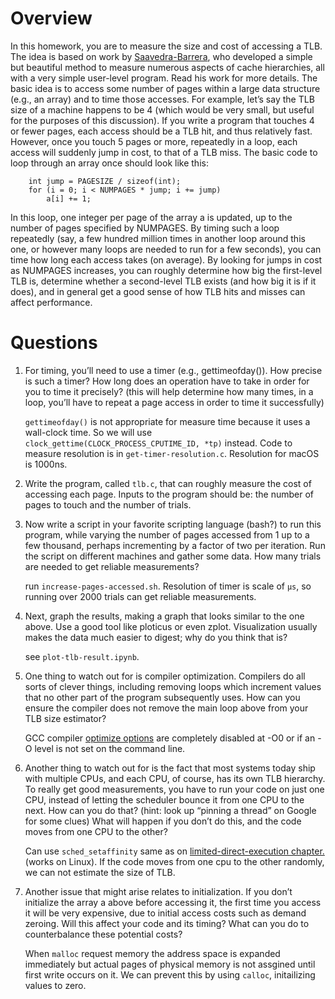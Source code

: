 # Overview
In this homework, you are to measure the size and cost of accessing a TLB. The idea is based on work by [Saavedra-Barrera](https://www2.eecs.berkeley.edu/Pubs/TechRpts/1992/CSD-92-684.pdf), who developed a simple but beautiful method to measure numerous aspects of cache hierarchies, all with a very simple user-level program. Read his work for more details.
The basic idea is to access some number of pages within a large data structure (e.g., an array) and to time those accesses. For example, let’s say the TLB size of a machine happens to be 4 (which would be very small, but useful for the purposes of this discussion). If you write a program that touches 4 or fewer pages, each access should be a TLB hit, and thus relatively fast. However, once you touch 5 pages or more, repeatedly in a loop, each access will suddenly jump in cost, to that of a TLB miss.
The basic code to loop through an array once should look like this:
```
    int jump = PAGESIZE / sizeof(int);
    for (i = 0; i < NUMPAGES * jump; i += jump)
        a[i] += 1;
```
In this loop, one integer per page of the array a is updated, up to the number of pages specified by NUMPAGES. By timing such a loop repeatedly (say, a few hundred million times in another loop around this one, or however many loops are needed to run for a few seconds), you can time how long each access takes (on average). By looking for jumps in cost as NUMPAGES increases, you can roughly determine how big the first-level TLB is, determine whether a second-level TLB exists (and how big it is if it does), and in general get a good sense of how TLB hits and misses can affect performance.

# Questions

1. For timing, you’ll need to use a timer (e.g., gettimeofday()). How precise is such a timer? How long does an operation have to take in order for you to time it precisely? (this will help determine how many times, in a loop, you’ll have to repeat a page access in order to time it successfully)

    ```gettimeofday()``` is not appropriate for measure time because it uses a wall-clock time. So we will use ```clock_gettime(CLOCK_PROCESS_CPUTIME_ID, *tp)``` instead. Code to measure resolution is in ```get-timer-resolution.c```. Resolution for macOS is 1000ns. 

2. Write the program, called ```tlb.c```, that can roughly measure the cost of accessing each page. Inputs to the program should be: the number of pages to touch and the number of trials.

3. Now write a script in your favorite scripting language (bash?) to run this program, while varying the number of pages accessed from 1 up to a few thousand, perhaps incrementing by a factor of two per iteration. Run the script on different machines and gather some data. How many trials are needed to get reliable measurements?

    run ```increase-pages-accessed.sh```. Resolution of timer is scale of ```μs```, so running over 2000 trials can get reliable measurements.

4. Next, graph the results, making a graph that looks similar to the one above. Use a good tool like ploticus or even zplot. Visualization usually makes the data much easier to digest; why do you think that is?

    see ```plot-tlb-result.ipynb```.

5. One thing to watch out for is compiler optimization. Compilers do all sorts of clever things, including removing loops which increment values that no other part of the program subsequently uses. How can you ensure the compiler does not remove the main loop above from your TLB size estimator?

    GCC compiler [optimize options](https://gcc.gnu.org/onlinedocs/gcc/Optimize-Options.html) are completely disabled at -O0 or if an -O level is not set on the command line.

6. Another thing to watch out for is the fact that most systems today ship with multiple CPUs, and each CPU, of course, has its own TLB hierarchy. To really get good measurements, you have to run your code on just one CPU, instead of letting the scheduler bounce it from one CPU to the next. How can you do that? (hint: look up “pinning a thread” on Google for some clues) What will happen if you don’t do this, and the code moves from one CPU to the other?

    Can use ```sched_setaffinity``` same as on [limited-direct-execution chapter.](../limited-direct-execution/measure-system-call-and-context-switch.c)(works on Linux). If the code moves from one cpu to the other randomly, we can not estimate the size of TLB.

7. Another issue that might arise relates to initialization. If you don’t initialize the array a above before accessing it, the first time you access it will be very expensive, due to initial access costs such as demand zeroing. Will this affect your code and its timing? What can you do to counterbalance these potential costs?

    When ```malloc``` request memory the address space is expanded immediately but actual pages of physical memory is not assgined until first write occurs on it. We can prevent this by using ```calloc```, initailizing values to zero.